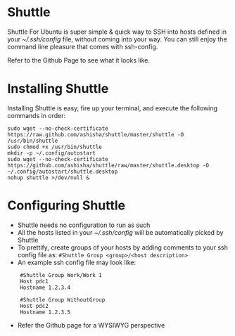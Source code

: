 Shuttle
==================

Shuttle For Ubuntu is super simple & quick way to SSH into hosts defined in your *~/.ssh/config* file, without coming into your way. You can still enjoy the command line pleasure that comes with ssh-config.

Refer to the Github Page to see what it looks like.


Installing Shuttle
==================
Installing Shuttle is easy, fire up your terminal, and execute the following commands in order:

```Shell
sudo wget --no-check-certificate https://raw.github.com/ashisha/shuttle/master/shuttle -O /usr/bin/shuttle
sudo chmod +x /usr/bin/shuttle
mkdir -p ~/.config/autostart
sudo wget --no-check-certificate https://github.com/ashisha/shuttle/raw/master/shuttle.desktop -O ~/.config/autostart/shuttle.desktop
nohup shuttle >/dev/null &
```


Configuring Shuttle
===================
* Shuttle needs no configuration to run as such
* All the hosts listed in your *~/.ssh/config* will be automatically picked by Shuttle
* To prettify, create groups of your hosts by adding comments to your ssh config file as:
      ```#Shuttle Group <group>/<host description>```
* An example ssh config file may look like:

```Shell
    #Shuttle Group Work/Work 1
    Host pdc1
    Hostname 1.2.3.4
    
    #Shuttle Group WithoutGroup
    Host pdc2
    Hostname 1.2.3.5
```
* Refer the Github page for a WYSIWYG perspective
